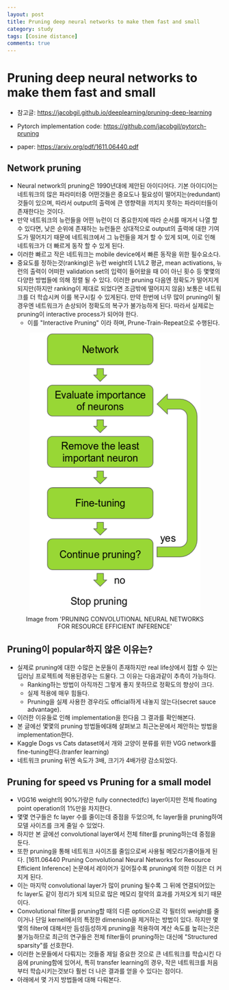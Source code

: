 ```yaml
---
layout: post
title: Pruning deep neural networks to make them fast and small
category: study
tags: [Cosine distance]
comments: true
---
```


# Pruning deep neural networks to make them fast and small
- 참고글: https://jacobgil.github.io/deeplearning/pruning-deep-learning

- Pytorch implementation code: https://github.com/jacobgil/pytorch-pruning
- paper: https://arxiv.org/pdf/1611.06440.pdf

## Network pruning
- Neural network의 pruning은 1990년대에 제안된 아이디어다. 기본 아이디어는 네트워크의 많은 파라미터중 어떤것들은 중요도나 필요성이 떨어지는(redundant) 것들이 있으며, 따라서 output의 출력에 큰 영향력을 끼치지 못하는 파라미터들이 존재한다는 것이다.
- 만약 네트워크의 뉴런들을 어떤 뉴런이 더 중요한지에 따라 순서를 매겨서 나열 할 수 있다면, 낮은 순위에 존재하는 뉴런들은 상대적으로 output의 출력에 대한 기여도가 떨어지기 때문에 네트워크에서 그 뉴런들을 제거 할 수 있게 되며, 이로 인해 네트워크가 더 빠르게 동작 할 수 있게 된다.
- 이러한 빠르고 작은 네트워크는 mobile device에서 빠른 동작을 위한 필수요소다.
- 중요도를 정하는것(ranking)은 뉴런 weight의 L1/L2 평균, mean activations, 뉴런의 출력이 어떠한 validation set의 입력이 들어왔을 때 0이 아닌 횟수 등 몇몇의 다양한 방법들에 의해 정렬 될 수 있다. 이러한 pruning 다음엔 정확도가 떨어지게 되지만(하지만 ranking이 제대로 되었다면 조금밖에 떨어지지 않음) 보통은 네트워크를 더 학습시켜 이를 복구시킬 수 있게된다. 만약 한번에 너무 많이 pruning이 될 경우엔 네트워크가 손상되어 정확도의 복구가 불가능하게 된다. 따라서 실제로는 pruning이 interactive process가 되어야 한다. 
  - 이를 "Interactive Pruning" 이라 하며, Prune-Train-Repeat으로 수행된다.

<center>
<figure>
<img src="/assets/post_img/study/2019-04-13-pruning/fig1.png" alt="views">
<figcaption>Image from 'PRUNING CONVOLUTIONAL NEURAL NETWORKS FOR RESOURCE EFFICIENT INFERENCE'</figcaption>
</figure>
</center>

## Pruning이 popular하지 않은 이유는?
- 실제로 pruning에 대한 수많은 논문들이 존재하지만 real life상에서 접할 수 있는 딥러닝 프로젝트에 적용된경우는 드물다. 그 이유는 다음과같이 추측이 가능하다.
  - Ranking하는 방법이 아직까진 그렇게 좋지 못하므로 정확도의 향상이 크다.
  - 실제 적용에 매우 힘들다.
  - Pruning을 실제 사용한 경우라도 official하게 내놓지 않는다(secret sauce advantage).
- 이러한 이유들로 인해 implementation을 한다음 그 결과를 확인해본다.
- 본 글에선 몇몇의 pruning 방법들에대해 살펴보고 최근논문에서 제안하는 방법을 implementation한다.
- Kaggle Dogs vs Cats dataset에서 개와 고양이 분류를 위한 VGG network를 fine-tuning한다.(tranfer learning)
- 네트워크 pruning 뒤엔 속도가 3배, 크기가 4배가량 감소되었다.

## Pruning for speed vs Pruning for a small model
- VGG16 weight의 90%가량은 fully connected(fc) layer이지만 전체 floating point operation의 1%만을 차지한다.
- 몇몇 연구들은 fc layer 수를 줄이는데 중점을 두었으며, fc layer들을 pruning하여 모델 사이즈를 크게 줄일 수 있었다.
- 하지만 본 글에선 convolutional layer에서 전체 filter를 pruning하는데 중점을 둔다.
- 또한 pruning을 통해 네트워크 사이즈를 줄임으로써 사용될 메모리가줄어들게 된다. [1611.06440 Pruning Convolutional Neural Networks for Resource Efficient Inference] 논문에서 레이어가 깊어질수록 pruning에 의한 이점은 더 커지게 된다.
- 이는 마지막 convolutional layer가 많이 pruning 될수록 그 뒤에 연결되어있는 fc layer도 같이 정리가 되게 되므로 많은 메모리 절약의 효과를 가져오게 되기 때문이다.
- Convolutional filter를 pruning할 때의 다른 option으로 각 필터의 weight를 줄이거나 단일 kernel에서의 특정한 dimension을 제거하는 방법이 있다. 하지만 몇몇의 filter에 대해서만 듬성듬성하게 pruning을 적용하여 계산 속도를 높히는것은 불가능하므로 최근의 연구들은 전체 filter들이 pruning하는 대신에 "Structured sparsity"를 선호한다.
- 이러한 논문들에서 다뤄지는 것들중 제일 중요한 것으로 큰 네트워크를 학습시킨 다음에 pruning함에 있어서, 특히 transfer learning의 경우, 작은 네트워크를 처음부터 학습시키는것보다 훨씬 더 나은 결과를 얻을 수 있다는 점이다.
- 아래에서 몇 가지 방법들에 대해 다뤄본다.









